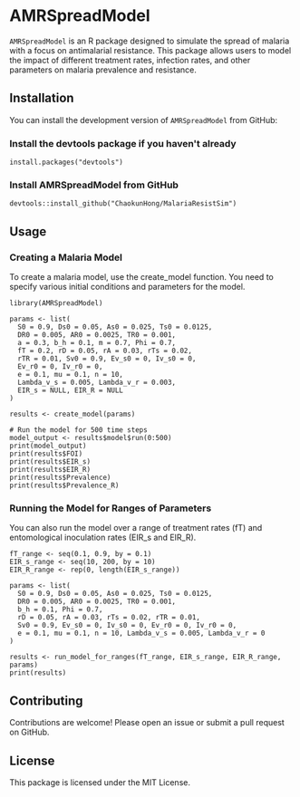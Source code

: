 # AMRSpreadModel

`AMRSpreadModel` is an R package designed to simulate the spread of malaria with a focus on antimalarial resistance. This package allows users to model the impact of different treatment rates, infection rates, and other parameters on malaria prevalence and resistance.

## Installation

You can install the development version of `AMRSpreadModel` from GitHub:

### Install the devtools package if you haven't already

```{r}
install.packages("devtools")
```

### Install AMRSpreadModel from GitHub

```{r}
devtools::install_github("ChaokunHong/MalariaResistSim")
```

## Usage

### Creating a Malaria Model

To create a malaria model, use the create_model function. You need to specify various initial conditions and parameters for the model.

```{r}
library(AMRSpreadModel)

params <- list(
  S0 = 0.9, Ds0 = 0.05, As0 = 0.025, Ts0 = 0.0125,
  DR0 = 0.005, AR0 = 0.0025, TR0 = 0.001,
  a = 0.3, b_h = 0.1, m = 0.7, Phi = 0.7,
  fT = 0.2, rD = 0.05, rA = 0.03, rTs = 0.02,
  rTR = 0.01, Sv0 = 0.9, Ev_s0 = 0, Iv_s0 = 0,
  Ev_r0 = 0, Iv_r0 = 0,
  e = 0.1, mu = 0.1, n = 10,
  Lambda_v_s = 0.005, Lambda_v_r = 0.003,
  EIR_s = NULL, EIR_R = NULL
)

results <- create_model(params)

# Run the model for 500 time steps
model_output <- results$model$run(0:500)
print(model_output)
print(results$FOI)
print(results$EIR_s)
print(results$EIR_R)
print(results$Prevalence)
print(results$Prevalence_R)
```

### Running the Model for Ranges of Parameters

You can also run the model over a range of treatment rates (fT) and entomological inoculation rates (EIR_s and EIR_R).

```{r}
fT_range <- seq(0.1, 0.9, by = 0.1)
EIR_s_range <- seq(10, 200, by = 10)
EIR_R_range <- rep(0, length(EIR_s_range))

params <- list(
  S0 = 0.9, Ds0 = 0.05, As0 = 0.025, Ts0 = 0.0125,
  DR0 = 0.005, AR0 = 0.0025, TR0 = 0.001,
  b_h = 0.1, Phi = 0.7,
  rD = 0.05, rA = 0.03, rTs = 0.02, rTR = 0.01,
  Sv0 = 0.9, Ev_s0 = 0, Iv_s0 = 0, Ev_r0 = 0, Iv_r0 = 0,
  e = 0.1, mu = 0.1, n = 10, Lambda_v_s = 0.005, Lambda_v_r = 0
)

results <- run_model_for_ranges(fT_range, EIR_s_range, EIR_R_range, params)
print(results)
```

## Contributing

Contributions are welcome! Please open an issue or submit a pull request on GitHub.

## License

This package is licensed under the MIT License.
